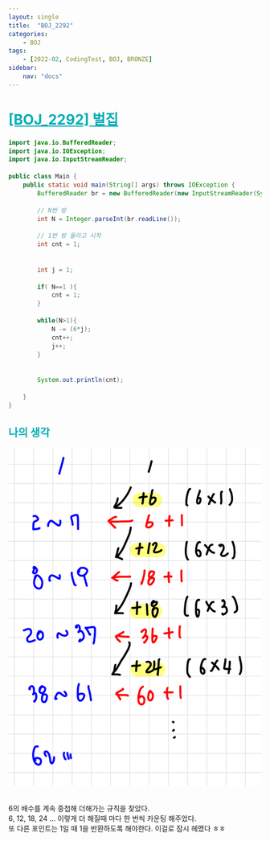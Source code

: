 ```yaml
---
layout: single
title:  "BOJ_2292"
categories: 
    - BOJ
tags: 
    - [2022-02, CodingTest, BOJ, BRONZE]
sidebar:
    nav: "docs"
---
```


# <b><a style="color:#00adb5" href="https://www.acmicpc.net/problem/2292" target=_blank>[BOJ_2292] 벌집</a></b>

```java
import java.io.BufferedReader;
import java.io.IOException;
import java.io.InputStreamReader;

public class Main {
    public static void main(String[] args) throws IOException {
        BufferedReader br = new BufferedReader(new InputStreamReader(System.in));

        // N번 방
        int N = Integer.parseInt(br.readLine());

        // 1번 방 들리고 시작
        int cnt = 1;


        int j = 1;

        if( N==1 ){
            cnt = 1;
        }

        while(N>1){
            N -= (6*j);
            cnt++;
            j++;
        }


        System.out.println(cnt);

    }
}
```


## <b><a style="color:#00adb5">나의 생각</a></b>
<p align="center"><img src="./../../images/BOJ_2292.jpeg"></p><br>
6의 배수를 계속 중첩해 더해가는 규칙을 찾았다.<br>
6, 12, 18, 24 ... 이렇게 더 해질때 마다 한 번씩 카운팅 해주었다.<br>
또 다른 포인트는 1일 때 1을 반환하도록 해야한다. 이걸로 잠시 헤맸다 ㅎㅎ